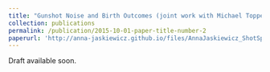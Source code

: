 ```yaml
---
title: "Gunshot Noise and Birth Outcomes (joint work with Michael Topper)"
collection: publications
permalink: /publication/2015-10-01-paper-title-number-2
paperurl: 'http://anna-jaskiewicz.github.io/files/AnnaJaskiewicz_ShotSpotter.pdf'
---
```

Draft available soon.
